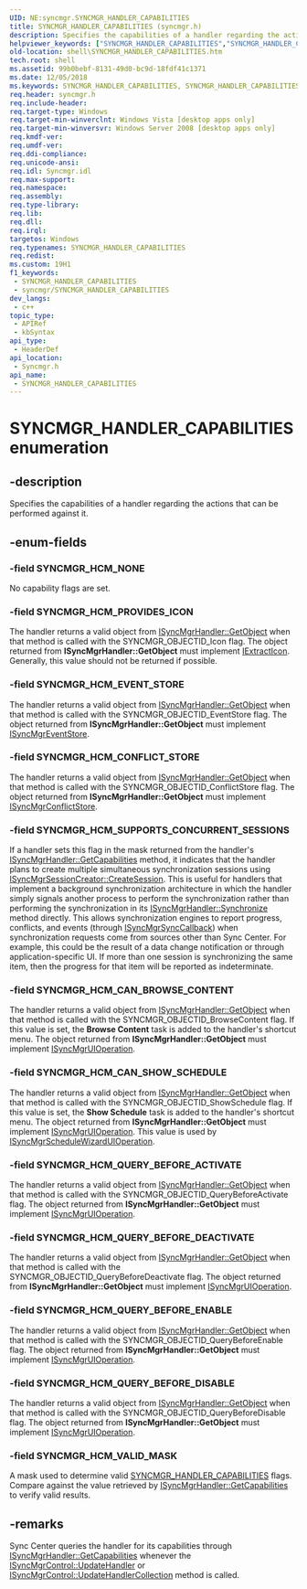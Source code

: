 ```yaml
---
UID: NE:syncmgr.SYNCMGR_HANDLER_CAPABILITIES
title: SYNCMGR_HANDLER_CAPABILITIES (syncmgr.h)
description: Specifies the capabilities of a handler regarding the actions that can be performed against it.
helpviewer_keywords: ["SYNCMGR_HANDLER_CAPABILITIES","SYNCMGR_HANDLER_CAPABILITIES enumeration [Windows Shell]","SYNCMGR_HCM_CAN_BROWSE_CONTENT","SYNCMGR_HCM_CAN_SHOW_SCHEDULE","SYNCMGR_HCM_CONFLICT_STORE","SYNCMGR_HCM_EVENT_STORE","SYNCMGR_HCM_NONE","SYNCMGR_HCM_PROVIDES_ICON","SYNCMGR_HCM_QUERY_BEFORE_ACTIVATE","SYNCMGR_HCM_QUERY_BEFORE_DEACTIVATE","SYNCMGR_HCM_QUERY_BEFORE_DISABLE","SYNCMGR_HCM_QUERY_BEFORE_ENABLE","SYNCMGR_HCM_SUPPORTS_CONCURRENT_SESSIONS","SYNCMGR_HCM_VALID_MASK","shell.SYNCMGR_HANDLER_CAPABILITIES","shell_SYNCMGR_HANDLER_CAPABILITIES","syncmgr/SYNCMGR_HANDLER_CAPABILITIES","syncmgr/SYNCMGR_HCM_CAN_BROWSE_CONTENT","syncmgr/SYNCMGR_HCM_CAN_SHOW_SCHEDULE","syncmgr/SYNCMGR_HCM_CONFLICT_STORE","syncmgr/SYNCMGR_HCM_EVENT_STORE","syncmgr/SYNCMGR_HCM_NONE","syncmgr/SYNCMGR_HCM_PROVIDES_ICON","syncmgr/SYNCMGR_HCM_QUERY_BEFORE_ACTIVATE","syncmgr/SYNCMGR_HCM_QUERY_BEFORE_DEACTIVATE","syncmgr/SYNCMGR_HCM_QUERY_BEFORE_DISABLE","syncmgr/SYNCMGR_HCM_QUERY_BEFORE_ENABLE","syncmgr/SYNCMGR_HCM_SUPPORTS_CONCURRENT_SESSIONS","syncmgr/SYNCMGR_HCM_VALID_MASK"]
old-location: shell\SYNCMGR_HANDLER_CAPABILITIES.htm
tech.root: shell
ms.assetid: 99b0bebf-8131-49d0-bc9d-18fdf41c1371
ms.date: 12/05/2018
ms.keywords: SYNCMGR_HANDLER_CAPABILITIES, SYNCMGR_HANDLER_CAPABILITIES enumeration [Windows Shell], SYNCMGR_HCM_CAN_BROWSE_CONTENT, SYNCMGR_HCM_CAN_SHOW_SCHEDULE, SYNCMGR_HCM_CONFLICT_STORE, SYNCMGR_HCM_EVENT_STORE, SYNCMGR_HCM_NONE, SYNCMGR_HCM_PROVIDES_ICON, SYNCMGR_HCM_QUERY_BEFORE_ACTIVATE, SYNCMGR_HCM_QUERY_BEFORE_DEACTIVATE, SYNCMGR_HCM_QUERY_BEFORE_DISABLE, SYNCMGR_HCM_QUERY_BEFORE_ENABLE, SYNCMGR_HCM_SUPPORTS_CONCURRENT_SESSIONS, SYNCMGR_HCM_VALID_MASK, shell.SYNCMGR_HANDLER_CAPABILITIES, shell_SYNCMGR_HANDLER_CAPABILITIES, syncmgr/SYNCMGR_HANDLER_CAPABILITIES, syncmgr/SYNCMGR_HCM_CAN_BROWSE_CONTENT, syncmgr/SYNCMGR_HCM_CAN_SHOW_SCHEDULE, syncmgr/SYNCMGR_HCM_CONFLICT_STORE, syncmgr/SYNCMGR_HCM_EVENT_STORE, syncmgr/SYNCMGR_HCM_NONE, syncmgr/SYNCMGR_HCM_PROVIDES_ICON, syncmgr/SYNCMGR_HCM_QUERY_BEFORE_ACTIVATE, syncmgr/SYNCMGR_HCM_QUERY_BEFORE_DEACTIVATE, syncmgr/SYNCMGR_HCM_QUERY_BEFORE_DISABLE, syncmgr/SYNCMGR_HCM_QUERY_BEFORE_ENABLE, syncmgr/SYNCMGR_HCM_SUPPORTS_CONCURRENT_SESSIONS, syncmgr/SYNCMGR_HCM_VALID_MASK
req.header: syncmgr.h
req.include-header: 
req.target-type: Windows
req.target-min-winverclnt: Windows Vista [desktop apps only]
req.target-min-winversvr: Windows Server 2008 [desktop apps only]
req.kmdf-ver: 
req.umdf-ver: 
req.ddi-compliance: 
req.unicode-ansi: 
req.idl: Syncmgr.idl
req.max-support: 
req.namespace: 
req.assembly: 
req.type-library: 
req.lib: 
req.dll: 
req.irql: 
targetos: Windows
req.typenames: SYNCMGR_HANDLER_CAPABILITIES
req.redist: 
ms.custom: 19H1
f1_keywords:
 - SYNCMGR_HANDLER_CAPABILITIES
 - syncmgr/SYNCMGR_HANDLER_CAPABILITIES
dev_langs:
 - c++
topic_type:
 - APIRef
 - kbSyntax
api_type:
 - HeaderDef
api_location:
 - Syncmgr.h
api_name:
 - SYNCMGR_HANDLER_CAPABILITIES
---
```


# SYNCMGR_HANDLER_CAPABILITIES enumeration


## -description

Specifies the capabilities of a handler regarding the actions that can be performed against it.

## -enum-fields

### -field SYNCMGR_HCM_NONE

No capability flags are set.

### -field SYNCMGR_HCM_PROVIDES_ICON

The handler returns a valid object from <a href="/windows/desktop/api/syncmgr/nf-syncmgr-isyncmgrhandler-getobject">ISyncMgrHandler::GetObject</a> when that method is called with the SYNCMGR_OBJECTID_Icon flag. The object returned from <b>ISyncMgrHandler::GetObject</b> must implement <a href="/windows/desktop/api/shlobj_core/nn-shlobj_core-iextracticona">IExtractIcon</a>. Generally, this value should not be returned if possible.

### -field SYNCMGR_HCM_EVENT_STORE

The handler returns a valid object from <a href="/windows/desktop/api/syncmgr/nf-syncmgr-isyncmgrhandler-getobject">ISyncMgrHandler::GetObject</a> when that method is called with the SYNCMGR_OBJECTID_EventStore flag. The object returned from <b>ISyncMgrHandler::GetObject</b> must implement <a href="/windows/desktop/api/syncmgr/nn-syncmgr-isyncmgreventstore">ISyncMgrEventStore</a>.

### -field SYNCMGR_HCM_CONFLICT_STORE

The handler returns a valid object from <a href="/windows/desktop/api/syncmgr/nf-syncmgr-isyncmgrhandler-getobject">ISyncMgrHandler::GetObject</a> when that method is called with the SYNCMGR_OBJECTID_ConflictStore flag. The object returned from <b>ISyncMgrHandler::GetObject</b> must implement <a href="/windows/desktop/api/syncmgr/nn-syncmgr-isyncmgrconflictstore">ISyncMgrConflictStore</a>.

### -field SYNCMGR_HCM_SUPPORTS_CONCURRENT_SESSIONS

If a handler sets this flag in the mask returned from the handler's <a href="/windows/desktop/api/syncmgr/nf-syncmgr-isyncmgrhandler-getcapabilities">ISyncMgrHandler::GetCapabilities</a> method, it indicates that the handler plans to create multiple simultaneous synchronization sessions using <a href="/windows/desktop/api/syncmgr/nf-syncmgr-isyncmgrsessioncreator-createsession">ISyncMgrSessionCreator::CreateSession</a>. This is useful for handlers that implement a background synchronization architecture in which the handler simply signals another process to perform the synchronization rather than performing the synchronization in its <a href="/windows/desktop/api/syncmgr/nf-syncmgr-isyncmgrhandler-synchronize">ISyncMgrHandler::Synchronize</a> method directly. This allows synchronization engines to report progress, conflicts, and events (through <a href="/windows/desktop/api/syncmgr/nn-syncmgr-isyncmgrsynccallback">ISyncMgrSyncCallback</a>) when synchronization requests come from sources other than Sync Center. For example, this could be the result of a data change notification or through application-specific UI. If more than one session is synchronizing the same item, then the progress for that item will be reported as indeterminate.

### -field SYNCMGR_HCM_CAN_BROWSE_CONTENT

The handler returns a valid object from <a href="/windows/desktop/api/syncmgr/nf-syncmgr-isyncmgrhandler-getobject">ISyncMgrHandler::GetObject</a> when that method is called with the SYNCMGR_OBJECTID_BrowseContent flag. If this value is set, the <b>Browse Content</b> task is added to the handler's shortcut menu. The object returned from <b>ISyncMgrHandler::GetObject</b> must implement <a href="/windows/desktop/api/syncmgr/nn-syncmgr-isyncmgruioperation">ISyncMgrUIOperation</a>.

### -field SYNCMGR_HCM_CAN_SHOW_SCHEDULE

The handler returns a valid object from <a href="/windows/desktop/api/syncmgr/nf-syncmgr-isyncmgrhandler-getobject">ISyncMgrHandler::GetObject</a> when that method is called with the SYNCMGR_OBJECTID_ShowSchedule flag. If this value is set, the <b>Show Schedule</b> task is added to the handler's shortcut menu. The object returned from <b>ISyncMgrHandler::GetObject</b> must implement <a href="/windows/desktop/api/syncmgr/nn-syncmgr-isyncmgruioperation">ISyncMgrUIOperation</a>. This value is used by <a href="/windows/desktop/api/syncmgr/nn-syncmgr-isyncmgrschedulewizarduioperation">ISyncMgrScheduleWizardUIOperation</a>.

### -field SYNCMGR_HCM_QUERY_BEFORE_ACTIVATE

The handler returns a valid object from <a href="/windows/desktop/api/syncmgr/nf-syncmgr-isyncmgrhandler-getobject">ISyncMgrHandler::GetObject</a> when that method is called with the SYNCMGR_OBJECTID_QueryBeforeActivate flag. The object returned from <b>ISyncMgrHandler::GetObject</b> must implement <a href="/windows/desktop/api/syncmgr/nn-syncmgr-isyncmgruioperation">ISyncMgrUIOperation</a>.

### -field SYNCMGR_HCM_QUERY_BEFORE_DEACTIVATE

The handler returns a valid object from <a href="/windows/desktop/api/syncmgr/nf-syncmgr-isyncmgrhandler-getobject">ISyncMgrHandler::GetObject</a> when that method is called with the SYNCMGR_OBJECTID_QueryBeforeDeactivate flag. The object returned from <b>ISyncMgrHandler::GetObject</b> must implement <a href="/windows/desktop/api/syncmgr/nn-syncmgr-isyncmgruioperation">ISyncMgrUIOperation</a>.

### -field SYNCMGR_HCM_QUERY_BEFORE_ENABLE

The handler returns a valid object from <a href="/windows/desktop/api/syncmgr/nf-syncmgr-isyncmgrhandler-getobject">ISyncMgrHandler::GetObject</a> when that method is called with the SYNCMGR_OBJECTID_QueryBeforeEnable flag. The object returned from <b>ISyncMgrHandler::GetObject</b> must implement <a href="/windows/desktop/api/syncmgr/nn-syncmgr-isyncmgruioperation">ISyncMgrUIOperation</a>.

### -field SYNCMGR_HCM_QUERY_BEFORE_DISABLE

The handler returns a valid object from <a href="/windows/desktop/api/syncmgr/nf-syncmgr-isyncmgrhandler-getobject">ISyncMgrHandler::GetObject</a> when that method is called with the SYNCMGR_OBJECTID_QueryBeforeDisable flag. The object returned from <b>ISyncMgrHandler::GetObject</b> must implement <a href="/windows/desktop/api/syncmgr/nn-syncmgr-isyncmgruioperation">ISyncMgrUIOperation</a>.

### -field SYNCMGR_HCM_VALID_MASK

A mask used to determine valid <a href="/windows/desktop/api/syncmgr/ne-syncmgr-syncmgr_handler_capabilities">SYNCMGR_HANDLER_CAPABILITIES</a> flags. Compare against the value retrieved by <a href="/windows/desktop/api/syncmgr/nf-syncmgr-isyncmgrhandler-getcapabilities">ISyncMgrHandler::GetCapabilities</a> to verify valid results.

## -remarks

Sync Center queries the handler for its capabilities through <a href="/windows/desktop/api/syncmgr/nf-syncmgr-isyncmgrhandler-getcapabilities">ISyncMgrHandler::GetCapabilities</a> whenever the <a href="/windows/desktop/api/syncmgr/nf-syncmgr-isyncmgrcontrol-updatehandler">ISyncMgrControl::UpdateHandler</a> or <a href="/windows/desktop/api/syncmgr/nf-syncmgr-isyncmgrcontrol-updatehandlercollection">ISyncMgrControl::UpdateHandlerCollection</a> method is called.